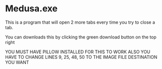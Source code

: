 # Medusa.exe
This is a program that will open 2 more tabs every time you try to close a tab. 

You can downloads this by clicking the green download button on the top right
  
YOU MUST HAVE PILLOW INSTALLED FOR THIS TO WORK
ALSO YOU HAVE TO CHANGE LINES 9, 25, 48, 50 TO THE IMAGE FILE DESTINATION YOU WANT
